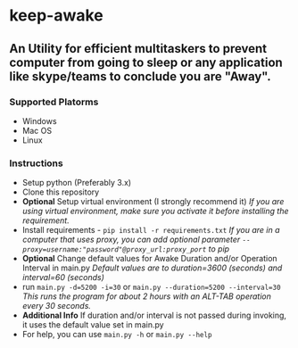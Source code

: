 # keep-awake

## An Utility for efficient multitaskers to prevent computer from going to sleep or any application like skype/teams to conclude you are "Away".

### Supported Platorms
- Windows
- Mac OS
- Linux

### Instructions

- Setup python (Preferably 3.x)
- Clone this repository
- **Optional** Setup virtual environment (I strongly recommend it) *If you are using virtual environment, make sure you activate it before installing the requirement.*
- Install requirements - `pip install -r requirements.txt` *If you are in a computer that uses proxy, you can add optional parameter `--proxy=username:"password"@proxy_url:proxy_port` to pip*
- **Optional** Change default values for Awake Duration and/or Operation Interval in main.py *Default values are to duration=3600 (seconds) and interval=60 (seconds)*
- run `main.py -d=5200 -i=30` or `main.py --duration=5200 --interval=30` *This runs the program for about 2 hours with an ALT-TAB operation every 30 seconds.*
- **Additional Info** If duration and/or interval is not passed during invoking, it uses the default value set in main.py
- For help, you can use `main.py -h` or `main.py --help`
